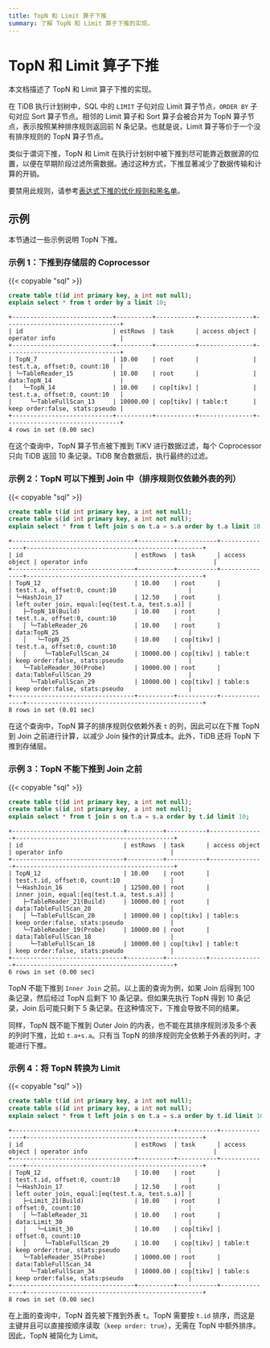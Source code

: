 ```yaml
---
title: TopN 和 Limit 算子下推
summary: 了解 TopN 和 Limit 算子下推的实现。
---
```


# TopN 和 Limit 算子下推

本文档描述了 TopN 和 Limit 算子下推的实现。

在 TiDB 执行计划树中，SQL 中的 `LIMIT` 子句对应 Limit 算子节点，`ORDER BY` 子句对应 Sort 算子节点。相邻的 Limit 算子和 Sort 算子会被合并为 TopN 算子节点，表示按照某种排序规则返回前 N 条记录。也就是说，Limit 算子等价于一个没有排序规则的 TopN 算子节点。

类似于谓词下推，TopN 和 Limit 在执行计划树中被下推到尽可能靠近数据源的位置，以便在早期阶段过滤所需数据。通过这种方式，下推显著减少了数据传输和计算的开销。

要禁用此规则，请参考[表达式下推的优化规则和黑名单](/blocklist-control-plan.md)。

## 示例

本节通过一些示例说明 TopN 下推。

### 示例 1：下推到存储层的 Coprocessor

{{< copyable "sql" >}}

```sql
create table t(id int primary key, a int not null);
explain select * from t order by a limit 10;
```

```
+----------------------------+----------+-----------+---------------+--------------------------------+
| id                         | estRows  | task      | access object | operator info                  |
+----------------------------+----------+-----------+---------------+--------------------------------+
| TopN_7                     | 10.00    | root      |               | test.t.a, offset:0, count:10   |
| └─TableReader_15           | 10.00    | root      |               | data:TopN_14                   |
|   └─TopN_14                | 10.00    | cop[tikv] |               | test.t.a, offset:0, count:10   |
|     └─TableFullScan_13     | 10000.00 | cop[tikv] | table:t       | keep order:false, stats:pseudo |
+----------------------------+----------+-----------+---------------+--------------------------------+
4 rows in set (0.00 sec)
```

在这个查询中，TopN 算子节点被下推到 TiKV 进行数据过滤，每个 Coprocessor 只向 TiDB 返回 10 条记录。TiDB 聚合数据后，执行最终的过滤。

### 示例 2：TopN 可以下推到 Join 中（排序规则仅依赖外表的列）

{{< copyable "sql" >}}

```sql
create table t(id int primary key, a int not null);
create table s(id int primary key, a int not null);
explain select * from t left join s on t.a = s.a order by t.a limit 10;
```

```
+----------------------------------+----------+-----------+---------------+-------------------------------------------------+
| id                               | estRows  | task      | access object | operator info                                   |
+----------------------------------+----------+-----------+---------------+-------------------------------------------------+
| TopN_12                          | 10.00    | root      |               | test.t.a, offset:0, count:10                    |
| └─HashJoin_17                    | 12.50    | root      |               | left outer join, equal:[eq(test.t.a, test.s.a)] |
|   ├─TopN_18(Build)               | 10.00    | root      |               | test.t.a, offset:0, count:10                    |
|   │ └─TableReader_26             | 10.00    | root      |               | data:TopN_25                                    |
|   │   └─TopN_25                  | 10.00    | cop[tikv] |               | test.t.a, offset:0, count:10                    |
|   │     └─TableFullScan_24       | 10000.00 | cop[tikv] | table:t       | keep order:false, stats:pseudo                  |
|   └─TableReader_30(Probe)        | 10000.00 | root      |               | data:TableFullScan_29                           |
|     └─TableFullScan_29           | 10000.00 | cop[tikv] | table:s       | keep order:false, stats:pseudo                  |
+----------------------------------+----------+-----------+---------------+-------------------------------------------------+
8 rows in set (0.01 sec)
```

在这个查询中，TopN 算子的排序规则仅依赖外表 `t` 的列，因此可以在下推 TopN 到 Join 之前进行计算，以减少 Join 操作的计算成本。此外，TiDB 还将 TopN 下推到存储层。

### 示例 3：TopN 不能下推到 Join 之前

{{< copyable "sql" >}}

```sql
create table t(id int primary key, a int not null);
create table s(id int primary key, a int not null);
explain select * from t join s on t.a = s.a order by t.id limit 10;
```

```
+-------------------------------+----------+-----------+---------------+--------------------------------------------+
| id                            | estRows  | task      | access object | operator info                              |
+-------------------------------+----------+-----------+---------------+--------------------------------------------+
| TopN_12                       | 10.00    | root      |               | test.t.id, offset:0, count:10              |
| └─HashJoin_16                 | 12500.00 | root      |               | inner join, equal:[eq(test.t.a, test.s.a)] |
|   ├─TableReader_21(Build)     | 10000.00 | root      |               | data:TableFullScan_20                      |
|   │ └─TableFullScan_20        | 10000.00 | cop[tikv] | table:s       | keep order:false, stats:pseudo             |
|   └─TableReader_19(Probe)     | 10000.00 | root      |               | data:TableFullScan_18                      |
|     └─TableFullScan_18        | 10000.00 | cop[tikv] | table:t       | keep order:false, stats:pseudo             |
+-------------------------------+----------+-----------+---------------+--------------------------------------------+
6 rows in set (0.00 sec)
```

TopN 不能下推到 `Inner Join` 之前。以上面的查询为例，如果 Join 后得到 100 条记录，然后经过 TopN 后剩下 10 条记录。但如果先执行 TopN 得到 10 条记录，Join 后可能只剩下 5 条记录。在这种情况下，下推会导致不同的结果。

同样，TopN 既不能下推到 Outer Join 的内表，也不能在其排序规则涉及多个表的列时下推，比如 `t.a+s.a`。只有当 TopN 的排序规则完全依赖于外表的列时，才能进行下推。

### 示例 4：将 TopN 转换为 Limit

{{< copyable "sql" >}}

```sql
create table t(id int primary key, a int not null);
create table s(id int primary key, a int not null);
explain select * from t left join s on t.a = s.a order by t.id limit 10;
```

```
+----------------------------------+----------+-----------+---------------+-------------------------------------------------+
| id                               | estRows  | task      | access object | operator info                                   |
+----------------------------------+----------+-----------+---------------+-------------------------------------------------+
| TopN_12                          | 10.00    | root      |               | test.t.id, offset:0, count:10                   |
| └─HashJoin_17                    | 12.50    | root      |               | left outer join, equal:[eq(test.t.a, test.s.a)] |
|   ├─Limit_21(Build)              | 10.00    | root      |               | offset:0, count:10                              |
|   │ └─TableReader_31             | 10.00    | root      |               | data:Limit_30                                   |
|   │   └─Limit_30                 | 10.00    | cop[tikv] |               | offset:0, count:10                              |
|   │     └─TableFullScan_29       | 10.00    | cop[tikv] | table:t       | keep order:true, stats:pseudo                   |
|   └─TableReader_35(Probe)        | 10000.00 | root      |               | data:TableFullScan_34                           |
|     └─TableFullScan_34           | 10000.00 | cop[tikv] | table:s       | keep order:false, stats:pseudo                  |
+----------------------------------+----------+-----------+---------------+-------------------------------------------------+
8 rows in set (0.00 sec)
```

在上面的查询中，TopN 首先被下推到外表 `t`。TopN 需要按 `t.id` 排序，而这是主键并且可以直接按顺序读取（`keep order: true`），无需在 TopN 中额外排序。因此，TopN 被简化为 Limit。

